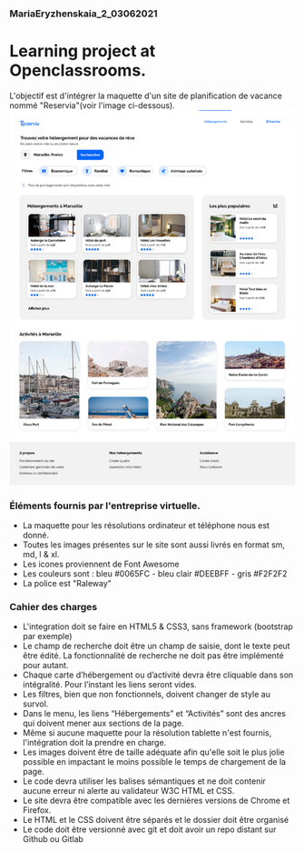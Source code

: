 ### MariaEryzhenskaia_2_03062021
# Learning project at Openclassrooms. 
L'objectif est d'intégrer la maquette d'un site de planification de vacance nommé "Reservia"(voir l'image ci-dessous).
![Maquette de projet Reservia ](/desktop.png)
### Éléments fournis par l'entreprise virtuelle.
- La maquette pour les résolutions ordinateur et téléphone nous est donné.
- Toutes les images présentes sur le site sont aussi livrés en format sm, md, l & xl.
- Les icones proviennent de Font Awesome
- Les couleurs sont : bleu #0065FC - bleu clair #DEEBFF - gris #F2F2F2
- La police est "Raleway"
### Cahier des charges
 - L'integration doit se faire en HTML5 & CSS3, sans framework (bootstrap par exemple)
 - Le champ de recherche doit être un champ de saisie, dont le texte peut être édité. La fonctionnalité de recherche ne doit pas être implémenté pour autant.
 - Chaque carte d’hébergement ou d’activité devra être cliquable dans son intégralité. Pour l’instant les liens seront vides.
 - Les filtres, bien que non fonctionnels, doivent changer de style au survol.
- Dans le menu, les liens “Hébergements” et “Activités” sont des ancres qui doivent mener aux sections de la page.
- Même si aucune maquette pour la résolution tablette n'est fournis, l'intégration doit la prendre en charge.
- Les images doivent être de taille adéquate afin qu'elle soit le plus jolie possible en impactant le moins possible le temps de chargement de la page.
- Le code devra utiliser les balises sémantiques et ne doit contenir aucune erreur ni alerte au validateur W3C HTML et CSS.
- Le site devra être compatible avec les dernières versions de Chrome et Firefox.
- Le HTML et le CSS doivent être séparés et le dossier doit être organisé
- Le code doit être versionné avec git et doit avoir un repo distant sur Github ou Gitlab

